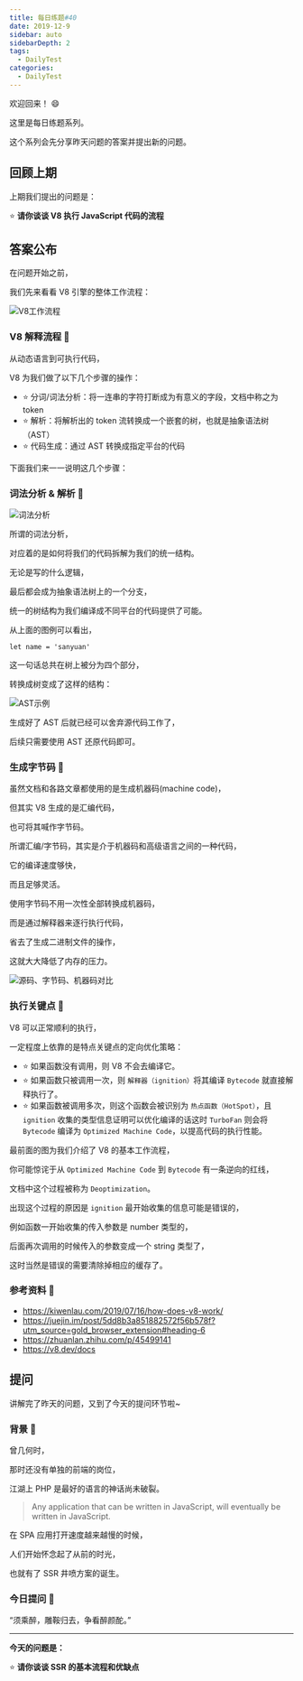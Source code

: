 ```yaml
---
title: 每日练题#40
date: 2019-12-9
sidebar: auto
sidebarDepth: 2
tags: 
  - DailyTest
categories:
  - DailyTest
---
```


欢迎回来！ :smile:

这里是每日练题系列。 

这个系列会先分享昨天问题的答案并提出新的问题。

<!-- more -->

## 回顾上期

上期我们提出的问题是：

:star: **请你谈谈 V8 执行 JavaScript 代码的流程**

## 答案公布

在问题开始之前，

我们先来看看 V8 引擎的整体工作流程：

![V8工作流程](https://blog-img-1252360401.cos.ap-guangzhou.myqcloud.com/20191209-1.png)

### V8 解释流程 :flags:

从动态语言到可执行代码，

V8 为我们做了以下几个步骤的操作：

- :star: 分词/词法分析：将一连串的字符打断成为有意义的字段，文档中称之为 token
- :star: 解析：将解析出的 token 流转换成一个嵌套的树，也就是抽象语法树（AST）
- :star: 代码生成：通过 AST 转换成指定平台的代码

下面我们来一一说明这几个步骤：

### 词法分析 & 解析 :flags:

![词法分析](https://blog-img-1252360401.cos.ap-guangzhou.myqcloud.com/20191209-2.jpg)

所谓的词法分析，

对应着的是如何将我们的代码拆解为我们的统一结构。

无论是写的什么逻辑，

最后都会成为抽象语法树上的一个分支，

统一的树结构为我们编译成不同平台的代码提供了可能。

从上面的图例可以看出，

`let name = 'sanyuan'` 

这一句话总共在树上被分为四个部分，

转换成树变成了这样的结构：

![AST示例](https://blog-img-1252360401.cos.ap-guangzhou.myqcloud.com/20191209-3.png)

生成好了 AST 后就已经可以舍弃源代码工作了，

后续只需要使用 AST 还原代码即可。

### 生成字节码 :flags:

虽然文档和各路文章都使用的是生成机器码(machine code)，

但其实 V8 生成的是汇编代码，

也可将其喊作字节码。

所谓汇编/字节码，其实是介于机器码和高级语言之间的一种代码，

它的编译速度够快，

而且足够灵活。

使用字节码不用一次性全部转换成机器码，

而是通过解释器来逐行执行代码，

省去了生成二进制文件的操作，

这就大大降低了内存的压力。

![源码、字节码、机器码对比](https://blog-img-1252360401.cos.ap-guangzhou.myqcloud.com/20191209-4.jpg)

### 执行关键点 :flags:

V8 可以正常顺利的执行，

一定程度上依靠的是特点关键点的定向优化策略：

- :star: 如果函数没有调用，则 V8 不会去编译它。
- :star: 如果函数只被调用一次，则 `解释器（ignition）`将其编译 `Bytecode` 就直接解释执行了。
- :star: 如果函数被调用多次，则这个函数会被识别为 `热点函数（HotSpot）`，且 `ignition` 收集的类型信息证明可以优化编译的话这时 `TurboFan` 则会将 `Bytecode` 编译为 `Optimized Machine Code`，以提高代码的执行性能。

最前面的图为我们介绍了 V8 的基本工作流程，

你可能惊诧于从 `Optimized Machine Code` 到 `Bytecode` 有一条逆向的红线，

文档中这个过程被称为 `Deoptimization`。

出现这个过程的原因是 `ignition` 最开始收集的信息可能是错误的，

例如函数一开始收集的传入参数是 number 类型的，

后面再次调用的时候传入的参数变成一个 string 类型了，

这时当然是错误的需要清除掉相应的缓存了。


### 参考资料 :flags:

- https://kiwenlau.com/2019/07/16/how-does-v8-work/
- https://juejin.im/post/5dd8b3a851882572f56b578f?utm_source=gold_browser_extension#heading-6
- https://zhuanlan.zhihu.com/p/45499141
- https://v8.dev/docs
  
## 提问

讲解完了昨天的问题，又到了今天的提问环节啦~

### 背景 :flags:

曾几何时，

那时还没有单独的前端的岗位，

江湖上 PHP 是最好的语言的神话尚未破裂。

> Any application that can be written in JavaScript, will eventually be written in JavaScript.

在 SPA 应用打开速度越来越慢的时候，

人们开始怀念起了从前的时光，

也就有了 SSR 井喷方案的诞生。

### 今日提问 :flags:

“须乘醉，雕鞍归去，争看醉颜酡。”

---

**今天的问题是：**

:star: **请你谈谈 SSR 的基本流程和优缺点**